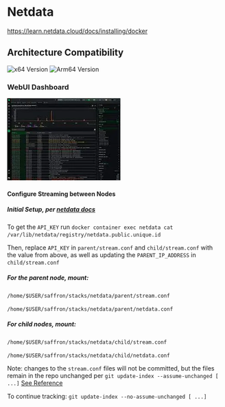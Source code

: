 # Netdata

<https://learn.netdata.cloud/docs/installing/docker>

## Architecture Compatibility

![x64 Version](https://img.shields.io/docker/v/netdata/netdata/stable?arch=amd64&label=x64) ![Arm64 Version](https://img.shields.io/docker/v/netdata/netdata/stable?arch=arm64&label=arm64)

### WebUI Dashboard

![Netdata UI](../../resources/screenshots/netdata.webp)

#### Configure Streaming between Nodes

##### Initial Setup, per [netdata docs](https://learn.netdata.cloud/docs/streaming/streaming-configuration-reference)

To get the `API_KEY` run `docker container exec netdata cat /var/lib/netdata/registry/netdata.public.unique.id`

Then, replace `API_KEY` in `parent/stream.conf` and `child/stream.conf` with the value from above, as well as updating the `PARENT_IP_ADDRESS` in `child/stream.conf`

##### For the parent node, mount:

`/home/$USER/saffron/stacks/netdata/parent/stream.conf`

`/home/$USER/saffron/stacks/netdata/parent/netdata.conf`

##### For child nodes, mount:

`/home/$USER/saffron/stacks/netdata/child/stream.conf`

`/home/$USER/saffron/stacks/netdata/child/netdata.conf`

Note: changes to the `stream.conf` files will not be committed, but the files remain in the repo unchanged per `git update-index --assume-unchanged [ ...]` [See Reference](https://stackoverflow.com/questions/3319479/can-i-git-commit-a-file-and-ignore-its-content-changes)

To continue tracking: `git update-index --no-assume-unchanged [ ...]`
